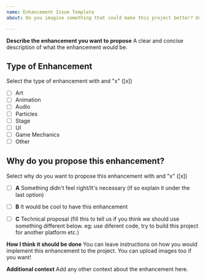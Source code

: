 ```yaml
---
name: Enhancement Issue Template
about: Do you imagine something that could make this project better? Use this Template to propose an enhancement to the project!

---
```


**Describe the enhancement you want to propose**
A clear and concise description of what the enhancement would be.

## Type of Enhancement 

Select the type of enhancement with and "x" ([x])

* [ ] Art 
* [ ] Animation 
* [ ] Audio 
* [ ] Particles
* [ ] Stage 
* [ ] UI 
* [ ] Game Mechanics 
* [ ] Other

## Why do you propose this enhancement?
Select why do you want to propose this enhancement with and "x" ([x])

- [ ] **A** Something didn't feel right/It's necessary (if so explain it under the last option)
- [ ] **B** It would be cool to have this enhancement
- [ ] **C** Technical proposal (fill this to tell us if you think we should use something different below. eg: use diferent code, try to build this project for another platform etc.)


**How I think it should be done**
You can leave instructions on how you would implement this enhancement to the project. You can upload images too if you want!

**Additional context**
Add any other context about the enhancement here.
